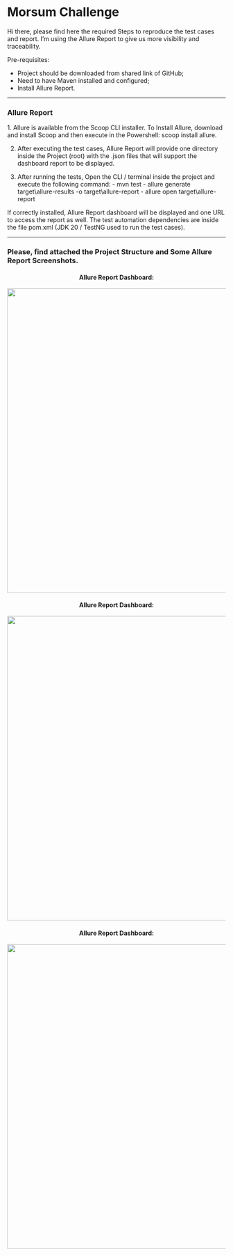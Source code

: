 # Morsum Challenge

Hi there, please find here the required Steps to reproduce the test cases and report. 
I’m using the Allure Report to give us more visibility and traceability.

Pre-requisites:
-  Project should be downloaded from shared link of GitHub;
-  Need to have Maven installed and configured;
-  Install Allure Report.

---------------

<h3>Allure Report</h3>
1.  Allure is available from the Scoop CLI installer.
To Install Allure, download and install Scoop and then execute in the Powershell: scoop install allure. 

2.  After executing the test cases, Allure Report will provide one directory inside the Project (root) with the .json files that will support the dashboard report to be displayed.

3.  After running the tests, Open the CLI / terminal inside the project and execute the following command:
        - mvn test
        - allure generate target\allure-results -o target\allure-report
        - allure open target\allure-report


If correctly installed, Allure Report dashboard will be displayed and one URL to access the report as well.
The test automation dependencies are inside the file pom.xml (JDK 20 / TestNG used to run the test cases).

---------------

<h3>    Please, find attached the Project Structure and Some Allure Report Screenshots. </h3>


<h4><center>Allure Report Dashboard: 
<br> </br>
<div align="left">
<img src="https://github.com/azevedomello/bank/blob/e0f8e4288aa3a3545a0590f05d6f7adf5f8e2971/1.jpeg" width="700px"/>
</div> 

<h4><center>Allure Report Dashboard: 
<br> </br>
<div align="left">
<img src="https://github.com/azevedomello/bank/blob/e0f8e4288aa3a3545a0590f05d6f7adf5f8e2971/2.jpeg" width="700px"/>
</div>  

<h4><center>Allure Report Dashboard: 
<br> </br>
<div align="left">
<img src="https://github.com/azevedomello/bank/blob/e0f8e4288aa3a3545a0590f05d6f7adf5f8e2971/3.jpeg" width="700px"/>
</div>  
